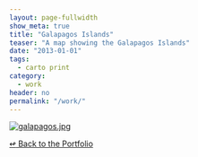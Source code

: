 ```yaml
---
layout: page-fullwidth
show_meta: true
title: "Galapagos Islands"
teaser: "A map showing the Galapagos Islands"
date: "2013-01-01"
tags:
  - carto print 
category:
  - work
header: no
permalink: "/work/"
---
```





  <a href="{{site.url}}{{site.baseurl}}/images/galapagos.jpg" target="_blank">
    <img class="portfolio" src="{{site.url}}{{site.baseurl}}/images/galapagos.jpg" alt="galapagos.jpg">
  </a>



[<span class="back-arrow">&#8619;</span> Back to the Portfolio](/work/work.md)